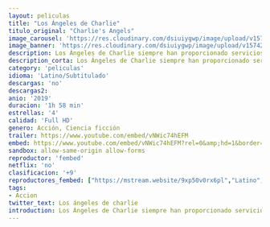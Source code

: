 ```yaml
---
layout: peliculas
title: "Los Ángeles de Charlie"
titulo_original: "Charlie's Angels"
image_carousel: 'https://res.cloudinary.com/dsiuiygwp/image/upload/v1574294842/angeles-min_mgstkc.jpg'
image_banner: 'https://res.cloudinary.com/dsiuiygwp/image/upload/v1574294846/Los-%C3%81ngeles-de-Charlie-min_exoga2.jpg'
description: Los Ángeles de Charlie siempre han proporcionado servicios de seguridad e investigación a clientes privados, y ahora la Agencia Townsend, y ahora la Agencia Townsend se ha expandido internacionalmente con las mujeres más inteligentes, valientes y mejor entrenadas a lo largo y ancho del planeta – varios equipos de Ángeles guiados por otros tantos Bosleys llevando a cabo los trabajos más duros por todo el mundo. Cuando un joven ingeniero de sistemas llama la atención sobre una peligrosa tecnología, los Ángeles son llamados a la acción, arriesgando sus vidas por protegernos a todos.
description_corta: Los Ángeles de Charlie siempre han proporcionado servicios de seguridad e investigación a clientes privados, y ahora la Agencia Townsend, y ahora la Agencia Townsend se ha expandido internacionalmente con las mujeres más inteligentes, valientes y
category: 'peliculas'
idioma: 'Latino/Subtitulado'
descargas: 'no'
descargas2:
anio: '2019'
duracion: '1h 58 min'
estrellas: '4'
calidad: 'Full HD'
genero: Acción, Ciencia ficción
trailer: https://www.youtube.com/embed/vNWic74hEFM
embed: https://www.youtube.com/embed/vNWic74hEFM?rel=0&amp;hd=1&border=0&wmode=opaque&enablejsapi=1&modestbranding=1&controls=1&showinfo=1
sandbox: allow-same-origin allow-forms
reproductor: 'fembed'
netflix: 'no'
clasificacion: '+9'
reproductores_fembed: ["https://mstream.website/9xp50v0rx6pl","Latino","https://feurl.com/v/7rxz0fgx2ek3442","Latino","https://feurl.com/v/p8qz3sm05wgrg3w","Latino","https://feurl.com/v/ygpjptez62weknd","Latino","https://gdriveplayer.co/embed2.php?link=K57FZD%252BqP%252BP2rUbZN%252BlJ1A3mA74u4JhRYbv2domRLR89HMXGF7HMIqMXpYtTRH%252F4OgN%252BnhG5WeakcrQm1ZlhjQQnuWdDhbFLyfc1SvJLsoKyHLnI1LRVtE2r6oChSsg%252FQU7FTp86%252BLK7pTSbmupXXCAfLb64Rua0%252BwBsnLLER86XcSaf70GZtPFGo56m1RTGWHvWnHA38GkV%252BV630u94Gb","Latino","https://feurl.com/v/y0dzwfez054466r","Subtitulado","https://feurl.com/v/w84xpsn-w3jpmj8","Subtitulado","https://gdriveplayer.co/embed2.php?link=ITdQhJHEFXfdJ%252FRcYt79kgbywNhfO0xIQ9juDLzwL78YV%252FsZa5HCDD%252FBBQLKgug2vwesNN9O9KTKyhSHDHbOrnG%252BamgiaKPjrZCdeVokCXjaQlIb3yZCjJKc0ZfGRT67xudow1bgEz7OlqwMIVEtPp%252F4RMK5j%252FMlDFM%252FV7gByOPgdEVYk%252Bvb8pv0umInkRZeFTgpAcyDrnJx5Qw6YowKe3","Subtitulado"]
tags:
- Accion
twitter_text: Los ángeles de charlie
introduction: Los Ángeles de Charlie siempre han proporcionado servicios de seguridad e investigación a clientes privados, y ahora la Agencia Townsend, y ahora la Agencia Townsend se ha expandido internacionalmente con las mujeres más inteligentes, valientes y
---
```














